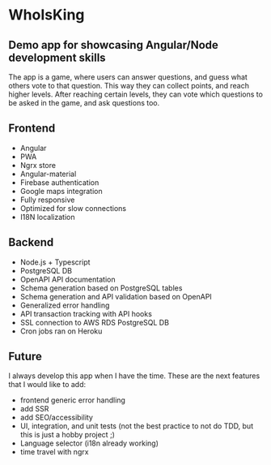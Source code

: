 # WhoIsKing

## Demo app for showcasing Angular/Node development skills

The app is a game, where users can answer questions, and guess what others vote to that question. This way they can collect points, and reach higher levels. After reaching certain levels, they can vote which questions to be asked in the game, and ask questions too.

## Frontend
- Angular
- PWA
- Ngrx store
- Angular-material
- Firebase authentication
- Google maps integration
- Fully responsive
- Optimized for slow connections
- I18N localization

## Backend
- Node.js + Typescript
- PostgreSQL DB
- OpenAPI API documentation
- Schema generation based on PostgreSQL tables
- Schema generation and API validation based on OpenAPI
- Generalized error handling
- API transaction tracking with API hooks
- SSL connection to AWS RDS PostgreSQL DB
- Cron jobs ran on Heroku

## Future
I always develop this app when I have the time. These are the next features that I would like to add:

- frontend generic error handling
- add SSR
- add SEO/accessibility
- UI, integration, and unit tests (not the best practice to not do TDD, but this is just a hobby project ;)
- Language selector (i18n already working)
- time travel with ngrx
